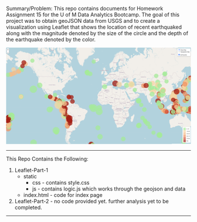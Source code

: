 Summary/Problem: This repo contains documents for Homework Assignment 15 for the U of M Data Analytics Bootcamp. The goal of this project was to obtain geoJSON data from USGS and to create a visualization using Leaflet that shows the location of recent earthquaked along with the magnitude denoted by the size of the circle and the depth of the earthquake denoted by the color.

![image1](images/screenshot.png)
***
This Repo Contains the Following:

1. Leaflet-Part-1
    * static
        * css - contains style.css
        * js - contains logic.js which works through the geojson and data
    * index.html - code for index page
1. Leaflet-Part-2 - no code provided yet. further analysis yet to be completed.
***
